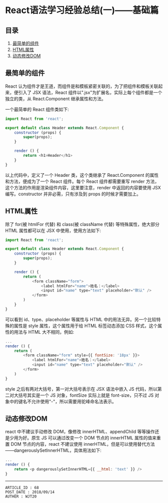
# React语法学习经验总结(一)——基础篇 #

## 目录 ##

1. [最简单的组件](#href1)
2. [HTML属性](#href2)
3. [动态修改DOM](#href3)

## <a name="href1">最简单的组件</a> ##

React 认为组件才是王道，而组件是和模板紧密关联的，为了把组件和模板关联起来，便引入了 JSX 语法，React 组件以".jsx"为扩展名，实际上每个组件都是一个独立的类，从 React.Component 继承属性和方法。

一个最简单的 React 组件类如下:

```js
import React from 'react';

export default class Header extends React.Component {
    constructor (props) {
        super(props);
    }

    render () {
        return <h1>Header</h1>
    }
}
```

以上代码中，定义了一个 Header 类，这个类继承了 React.Component 的属性和方法，便成为了一个 React 组件。每个 React 组件都需要重写 render 方法，这个方法的作用是渲染组件内容，这里要注意，render 中返回的内容要使用 JSX 编写。constructor 并非必需，只有涉及到 props 的时候才需要加上。

## <a name="href2">HTML属性</a> ##

除了 for(被 htmlFor 代替) 和 class(被 className 代替) 等特殊属性，绝大部分 HTML 属性都可以在 JSX 中使用，使用方法如下:

```js
import React from 'react';

export default class Header extends React.Component {
    constructor (props) {
        super(props);
    }

    render () {
        return (
            <form className="form">
                <label htmlFor="name">姓名：</label>
                <input id="name" type="text" placeholder="默认" />
            </form>
        )
    }
}
```

可以看到 id、type、placeholder 等属性与 HTML 中的用法无异。另一个比较特殊的属性是 style 属性，这个属性用于给 HTML 标签动态添加 CSS 样式，这个属性的用法与 HTML 大不相同，例如:

```js
...
render () {
    return (
        <form className="form" style={{ fontSize: '18px' }}>
            <label htmlFor="name">姓名：</label>
            <input id="name" type="text" placeholder="默认" />
        </form>
    )
}
```

style 之后有两对大括号，第一对大括号表示在 JSX 语法中嵌入 JS 代码，所以第二对大括号其实是一个 JS 对象，fontSize 实际上就是 font-size，只不过 JS 对象中的键名不允许使用"-"，所以需要用驼峰命名法表示。

## <a name="href3">动态修改DOM</a> ##

react 中不建议手动修改 DOM，像修改 innerHTML、appendChild 等等操作还是少用为好。原生 JS 可以通过改变一个 DOM 节点的 innerHTML 属性的值来重置 DOM 节点的内容，react 不建议使用 innerHTML，但是可以使用替代方法——dangerouslySetInnerHTML，具体用法如下:

```js
...
render () {
    return <p dangerouslySetInnerHTML={{ __html: 'text' }} />
}
```

---

```
ARTICLE_ID : 68
POST_DATE : 2018/09/14
AUTHER : WJT20
```
